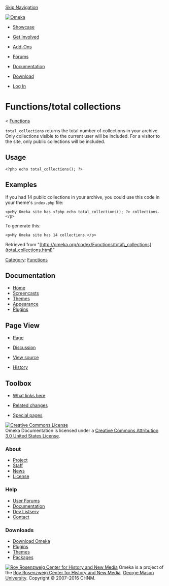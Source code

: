 <div id="wrap">

[Skip Navigation](total_collections.html#content)
<div id="header">

<div class="padding">

<span
id="logo">[![Omeka](http://omeka.org/ui/i/logo-horizontal-288px.gif)](../../index.html)</span>
<div id="search-form">

</div>

-   <div id="nav-showcase">

    </div>

    [Showcase](../../showcase.1.html)
-   <div id="nav-involved">

    </div>

    [Get Involved](../../index.html%3Fp=124.html)
-   <div id="nav-addons">

    </div>

    [Add-Ons](../../add-ons.1.html)
-   <div id="nav-forums">

    </div>

    [Forums](../../forums/topic/mysqli-stmt.bind-result.html)
-   <div id="nav-documentation">

    </div>

    [Documentation](http://omeka.org/codex/)
-   <div id="nav-download">

    </div>

    [Download](../../download.1.html)

</div>

</div>

<div id="content">

<div class="padding">

<div id="user-meta">

-   <div id="pt-login">

    </div>

    [Log
    In](http://omeka.org/c/index.php?title=Special:UserLogin&returnto=Functions/total%20collections)

</div>

Functions/total collections
===========================

<div id="contentSub">

<span class="subpages">&lt;
[Functions](../Functions.html "Functions")</span>

</div>

<div id="primary">

`total_collections` returns the total number of collections in your
archive. Only collections visible to the current user will be included.
For a visitor to the site, only public collections will be included.

<span id="Usage" class="mw-headline"> Usage </span>
---------------------------------------------------

<div class="mw-geshi mw-content-ltr" dir="ltr">

<div class="php source-php">

``` {.de1}
<?php echo total_collections(); ?>
```

</div>

</div>

<span id="Examples" class="mw-headline"> Examples </span>
---------------------------------------------------------

If you had 14 public collections in your archive, you could use this
code in your theme's `index.php` file:

<div class="mw-geshi mw-content-ltr" dir="ltr">

<div class="php source-php">

``` {.de1}
<p>My Omeka site has <?php echo total_collections(); ?> collections.</p>
```

</div>

</div>

To generate this:

<div class="mw-geshi mw-content-ltr" dir="ltr">

<div class="html4strict source-html4strict">

``` {.de1}
<p>My Omeka site has 14 collections.</p>
```

</div>

</div>

<div class="printfooter">

Retrieved from
"[http://omeka.org/codex/Functions/total\_collections](total_collections.html)"

</div>

<div id="catlinks" class="catlinks">

<div id="mw-normal-catlinks">

[Category](http://omeka.org/codex/Special:Categories "Special:Categories"):
<span
dir="ltr">[Functions](../Category:Functions.html "Category:Functions")</span>

</div>

</div>

</div>

<div id="secondary">

<div class="portlet">

Documentation
-------------

-   [Home](http://omeka.org/codex/)
-   [Screencasts](http://omeka.org/codex/Screencasts)
-   [Themes](http://omeka.org/codex/Managing_Themes_2.0)
-   [Appearance](http://omeka.org/codex/Managing_Appearance_2.0)
-   [Plugins](http://omeka.org/codex/Plugins2.0)

</div>

<div class="portlet">

Page View
---------

-   <div id="nav-page">

    </div>

    [Page](total_collections.html)
-   <div id="nav-discussion">

    </div>

    [Discussion](http://omeka.org/c/index.php?title=Talk:Functions/total_collections&action=edit&redlink=1)
-   <div id="nav-view_source">

    </div>

    [View
    source](http://omeka.org/c/index.php?title=Functions/total_collections&action=edit)
-   <div id="nav-history">

    </div>

    [History](http://omeka.org/c/index.php?title=Functions/total_collections&action=history)

</div>

<div id="wiki-toolbox" class="portlet">

Toolbox
-------

-   <div id="t-whatlinkshere">

    </div>

    [What links
    here](../Special:WhatLinksHere/Functions/total_collections.html)
-   <div id="t-recentchangeslinked">

    </div>

    [Related
    changes](../Special:RecentChangesLinked/Functions/total_collections.html)
-   <div id="t-specialpages">

    </div>

    [Special pages](http://omeka.org/codex/Special:SpecialPages)

</div>

[![Creative Commons
License](https://i.creativecommons.org/l/by/3.0/us/88x31.png)](http://creativecommons.org/licenses/by/3.0/us/)\
Omeka Documentation is licensed under a [Creative Commons Attribution
3.0 United States
License](http://creativecommons.org/licenses/by/3.0/us/).

</div>

</div>

</div>

<div id="footer">

<div class="padding">

<div id="sitemap">

<div class="section">

### About

-   [Project](../../index.html%3Fp=2.html)
-   [Staff](../../index.html%3Fp=3.html)
-   [News](../../blog.1.html)
-   [License](http://www.gnu.org/copyleft/gpl.html)

</div>

<div class="section">

### Help

-   [User Forums](../../forums/topic/mysqli-stmt.bind-result.html)
-   [Documentation](http://omeka.org/codex/)
-   [Dev Listserv](http://groups.google.com/group/omeka-dev)
-   [Contact](http://omeka.org/contact/)

</div>

<div class="section">

### Downloads

-   [Download Omeka](../../download.1.html)
-   [Plugins](../../plugins.html)
-   [Themes](../../download/themes/index.html)
-   [Packages](../../index.html%3Fp=222.html)

</div>

</div>

<div id="chnm-meta">

<span id="chnm-logo">[![Roy Rosenzweig Center for History and New
Media](http://omeka.org/ui/i/rrchnm-logo-regular.gif)](http://chnm.gmu.edu)</span>
Omeka is a project of the [Roy Rosenzweig Center for History and New
Media](http://chnm.gmu.edu), [George Mason
University](http://www.gmu.edu). Copyright © 2007–2016 CHNM.

</div>

</div>

</div>

</div>
